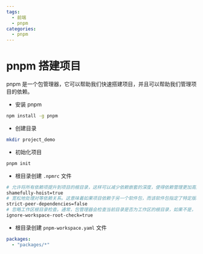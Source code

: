 ```yaml
---
tags:
  - 前端
  - pnpm
categories:
  - pnpm
---
```


# pnpm 搭建项目

pnpm 是一个包管理器，它可以帮助我们快速搭建项目，并且可以帮助我们管理项目的依赖。

- 安装 pnpm

```bash
npm install -g pnpm
```

- 创建目录

```bash
mkdir project_demo
```

- 初始化项目

```bash
pnpm init
```

- 根目录创建 `.npmrc` 文件

```bash
# 允许将所有依赖项提升到项目的根目录，这样可以减少依赖嵌套的深度，使得依赖管理更加高效。这种做法有时被认为是“不知羞耻”的，因为它可能导致依赖冲突和难以维护的依赖树。
shamefully-hoist=true
# 宽松地处理对等依赖关系。这意味着如果项目依赖于另一个软件包，而该软件包指定了特定版本的对等依赖，使用false设置时，即使项目中不存在这些对等依赖的指定版本，安装过程也不会失败。
strict-peer-dependencies=false
# 忽略工作区根目录检查。通常，包管理器会检查当前目录是否为工作区的根目录，如果不是，它可能会发出警告或采取不同的行为。设置为true可以禁用这种检查，使得依赖安装可以在任何目录进行。
ignore-workspace-root-check=true
```

- 根目录创建 `pnpm-workspace.yaml` 文件

```yaml
packages:
  - "packages/*"
```

